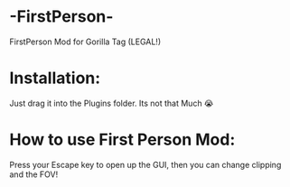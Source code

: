 # -FirstPerson-
FirstPerson Mod for Gorilla Tag (LEGAL!)

# Installation:
Just drag it into the Plugins folder. Its not that Much 😭

# How to use First Person Mod:
Press your Escape key to open up the GUI, then you can change clipping and the FOV!
